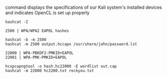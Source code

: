 
command displays the specifications of our Kali system's installed devices and indicates OpenCL is set up properly
```text
hashcat -I 
```

```text
2500 | WPA/WPA2 EAPOL hashes

hashcat -b -m 2500
hashcat -m 2500 output.hccapx /usr/share/john/password.lst
```

```text
22000 | WPA-PBKDF2-PMKID+EAPOL
22001 | WPA-PMK-PMKID+EAPOL

hcxpcapngtool -o hash.hc22000 -E wordlist out.cap
hashcat -m 22000 hc2200.txt rockyou.txt
```
